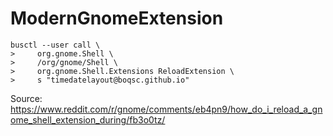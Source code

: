 # ModernGnomeExtension




```
busctl --user call \
>     org.gnome.Shell \
>     /org/gnome/Shell \
>     org.gnome.Shell.Extensions ReloadExtension \
>     s "timedatelayout@boqsc.github.io"
```
Source: https://www.reddit.com/r/gnome/comments/eb4pn9/how_do_i_reload_a_gnome_shell_extension_during/fb3o0tz/
